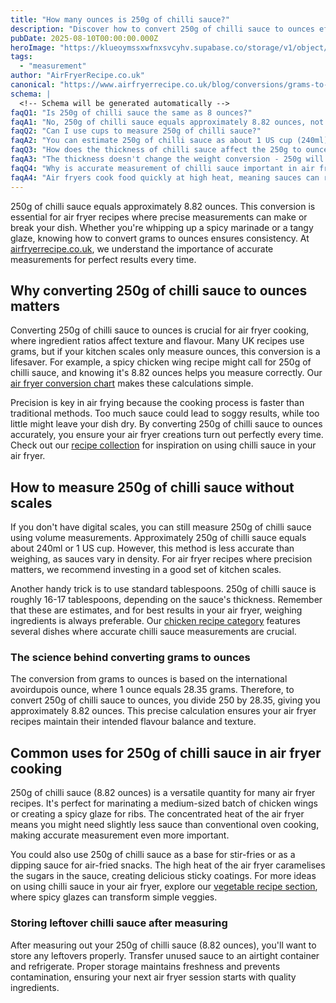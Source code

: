 ```yaml
---
title: "How many ounces is 250g of chilli sauce?"
description: "Discover how to convert 250g of chilli sauce to ounces effortlessly for perfect air fryer recipes. Get accurate measurements now!"
pubDate: 2025-08-10T00:00:00.000Z
heroImage: "https://klueoymssxwfnxsvcyhv.supabase.co/storage/v1/object/public/Shmucket/how-many-ounces-is-250g-chilli-sauce.webp"
tags:
  - "measurement"
author: "AirFryerRecipe.co.uk"
canonical: "https://www.airfryerrecipe.co.uk/blog/conversions/grams-to-ounces/how-many-ounces-is-250g-chilli-sauce"
schema: |
  <!-- Schema will be generated automatically -->
faqQ1: "Is 250g of chilli sauce the same as 8 ounces?"
faqA1: "No, 250g of chilli sauce equals approximately 8.82 ounces, not 8 ounces. While the difference might seem small, in air fryer cooking where evaporation happens quickly, this 0.82 ounce difference could affect your recipe's outcome. Always use precise conversions for best results."
faqQ2: "Can I use cups to measure 250g of chilli sauce?"
faqA2: "You can estimate 250g of chilli sauce as about 1 US cup (240ml), but this isn't precise. Chilli sauces vary in thickness, affecting how much fits in a cup. For air fryer recipes where accuracy matters, weighing your ingredients is always better than volume measurements."
faqQ3: "How does the thickness of chilli sauce affect the 250g to ounces conversion?"
faqA3: "The thickness doesn't change the weight conversion - 250g will always be 8.82 ounces. However, thicker sauces may measure differently by volume. In air fryer cooking, thicker sauces might need thinning to prevent burning, while thinner sauces could require reduction before use."
faqQ4: "Why is accurate measurement of chilli sauce important in air fryer cooking?"
faqA4: "Air fryers cook food quickly at high heat, meaning sauces can reduce or burn if not measured correctly. The precise 250g to 8.82 ounce conversion ensures your sauces coat evenly without making food soggy or dry. Accurate measurements lead to perfectly balanced flavours and textures every time."
---
```

<p>250g of chilli sauce equals approximately 8.82 ounces. This conversion is essential for air fryer recipes where precise measurements can make or break your dish. Whether you're whipping up a spicy marinade or a tangy glaze, knowing how to convert grams to ounces ensures consistency. At <a href=https://www.airfryerrecipe.co.uk>airfryerrecipe.co.uk</a>, we understand the importance of accurate measurements for perfect results every time.</p>

<h2>Why converting 250g of chilli sauce to ounces matters</h2>
<p>Converting 250g of chilli sauce to ounces is crucial for air fryer cooking, where ingredient ratios affect texture and flavour. Many UK recipes use grams, but if your kitchen scales only measure ounces, this conversion is a lifesaver. For example, a spicy chicken wing recipe might call for 250g of chilli sauce, and knowing it's 8.82 ounces helps you measure correctly. Our <a href=https://www.airfryerrecipe.co.uk/air-fryer-conversion-chart>air fryer conversion chart</a> makes these calculations simple.</p>
<p>Precision is key in air frying because the cooking process is faster than traditional methods. Too much sauce could lead to soggy results, while too little might leave your dish dry. By converting 250g of chilli sauce to ounces accurately, you ensure your air fryer creations turn out perfectly every time. Check out our <a href=https://www.airfryerrecipe.co.uk/recipes>recipe collection</a> for inspiration on using chilli sauce in your air fryer.</p>

<h2>How to measure 250g of chilli sauce without scales</h2>
<p>If you don't have digital scales, you can still measure 250g of chilli sauce using volume measurements. Approximately 250g of chilli sauce equals about 240ml or 1 US cup. However, this method is less accurate than weighing, as sauces vary in density. For air fryer recipes where precision matters, we recommend investing in a good set of kitchen scales.</p>
<p>Another handy trick is to use standard tablespoons. 250g of chilli sauce is roughly 16-17 tablespoons, depending on the sauce's thickness. Remember that these are estimates, and for best results in your air fryer, weighing ingredients is always preferable. Our <a href=https://www.airfryerrecipe.co.uk/recipe-category/chicken>chicken recipe category</a> features several dishes where accurate chilli sauce measurements are crucial.</p>

<h3>The science behind converting grams to ounces</h3>
<p>The conversion from grams to ounces is based on the international avoirdupois ounce, where 1 ounce equals 28.35 grams. Therefore, to convert 250g of chilli sauce to ounces, you divide 250 by 28.35, giving you approximately 8.82 ounces. This precise calculation ensures your air fryer recipes maintain their intended flavour balance and texture.</p>

<h2>Common uses for 250g of chilli sauce in air fryer cooking</h2>
<p>250g of chilli sauce (8.82 ounces) is a versatile quantity for many air fryer recipes. It's perfect for marinating a medium-sized batch of chicken wings or creating a spicy glaze for ribs. The concentrated heat of the air fryer means you might need slightly less sauce than conventional oven cooking, making accurate measurement even more important.</p>
<p>You could also use 250g of chilli sauce as a base for stir-fries or as a dipping sauce for air-fried snacks. The high heat of the air fryer caramelises the sugars in the sauce, creating delicious sticky coatings. For more ideas on using chilli sauce in your air fryer, explore our <a href=https://www.airfryerrecipe.co.uk/recipe-category/vegetables>vegetable recipe section</a>, where spicy glazes can transform simple veggies.</p>

<h3>Storing leftover chilli sauce after measuring</h3>
<p>After measuring out your 250g of chilli sauce (8.82 ounces), you'll want to store any leftovers properly. Transfer unused sauce to an airtight container and refrigerate. Proper storage maintains freshness and prevents contamination, ensuring your next air fryer session starts with quality ingredients.</p>
